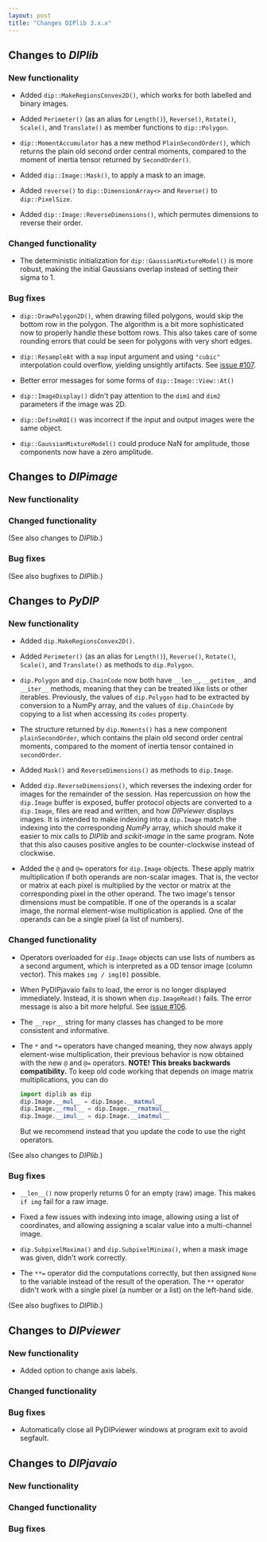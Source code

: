 ```yaml
---
layout: post
title: "Changes DIPlib 3.x.x"
---
```


## Changes to *DIPlib*

### New functionality

- Added `dip::MakeRegionsConvex2D()`, which works for both labelled and binary images.

- Added `Perimeter()` (as an alias for `Length()`), `Reverse()`, `Rotate()`, `Scale()`, and `Translate()`
  as member functions to `dip::Polygon`.

- `dip::MomentAccumulator` has a new method `PlainSecondOrder()`, which returns the plain old second
  order central moments, compared to the moment of inertia tensor returned by `SecondOrder()`.

- Added `dip::Image::Mask()`, to apply a mask to an image.

- Added `reverse()` to `dip::DimensionArray<>` and `Reverse()` to `dip::PixelSize`.

- Added `dip::Image::ReverseDimensions()`, which permutes dimensions to reverse their order.

### Changed functionality

- The deterministic initialization for `dip::GaussianMixtureModel()` is more robust, making the
  initial Gaussians overlap instead of setting their sigma to 1.

### Bug fixes

- `dip::DrawPolygon2D()`, when drawing filled polygons, would skip the bottom row in the polygon. The
  algorithm is a bit more sophisticated now to properly handle these bottom rows. This also takes care
  of some rounding errors that could be seen for polygons with very short edges.

- `dip::ResampleAt` with a `map` input argument and using `"cubic"` interpolation could overflow,
  yielding unsightly artifacts. See [issue #107](https://github.com/DIPlib/diplib/issues/107).

- Better error messages for some forms of `dip::Image::View::At()`

- `dip::ImageDisplay()` didn't pay attention to the `dim1` and `dim2` parameters if the image was 2D.

- `dip::DefineROI()` was incorrect if the input and output images were the same object.

- `dip::GaussianMixtureModel()` could produce NaN for amplitude, those components now have a zero amplitude.




## Changes to *DIPimage*

### New functionality

### Changed functionality

(See also changes to *DIPlib*.)

### Bug fixes

(See also bugfixes to *DIPlib*.)




## Changes to *PyDIP*

### New functionality

- Added `dip.MakeRegionsConvex2D()`.

- Added `Perimeter()` (as an alias for `Length()`), `Reverse()`, `Rotate()`, `Scale()`, and `Translate()`
  as methods to `dip.Polygon`.

- `dip.Polygon` and `dip.ChainCode` now both have `__len__`, `__getitem__` and `__iter__` methods,
  meaning that they can be treated like lists or other iterables. Previously, the values of `dip.Polygon`
  had to be extracted by conversion to a NumPy array, and the values of `dip.ChainCode` by copying to
  a list when accessing its `codes` property.

- The structure returned by `dip.Moments()` has a new component `plainSecondOrder`, which contains
  the plain old second order central moments, compared to the moment of inertia tensor contained
  in `secondOrder`.

- Added `Mask()` and `ReverseDimensions()` as methods to `dip.Image`.

- Added `dip.ReverseDimensions()`, which reverses the indexing order for images for the remainder of the
  session. Has repercussion on how the `dip.Image` buffer is exposed, buffer protocol objects are
  converted to a `dip.Image`, files are read and written, and how *DIPviewer* displays images.
  It is intended to make indexing into a `dip.Image` match the indexing into the corresponding
  *NumPy* array, which should make it easier to mix calls to *DIPlib* and *scikit-image* in the same
  program. Note that this also causes positive angles to be counter-clockwise instead of clockwise.

- Added the `@` and `@=` operators for `dip.Image` objects. These apply matrix multiplication if both
  operands are non-scalar images. That is, the vector or matrix at each pixel is multiplied by the
  vector or matrix at the corresponding pixel in the other operand. The two image's tensor dimensions
  must be compatible. If one of the operands is a scalar image, the normal element-wise multiplication
  is applied. One of the operands can be a single pixel (a list of numbers).

### Changed functionality

- Operators overloaded for `dip.Image` objects can use lists of numbers as a second argument, which
  is interpreted as a 0D tensor image (column vector). This makes `img / img[0]` possible.

- When PyDIPjavaio fails to load, the error is no longer displayed immediately. Instead, it is
  shown when `dip.ImageRead()` fails. The error message is also a bit more helpful.
  See [issue #106](https://github.com/DIPlib/diplib/issues/106).

- The `__repr__` string for many classes has changed to be more consistent and informative.

- The `*` and `*=` operators have changed meaning, they now always apply element-wise multiplication,
    their previous behavior is now obtained with the new `@` and `@=` operators.
    **NOTE! This breaks backwards compatibility.** To keep old code working that depends on image matrix
    multiplications, you can do
    ```python
    import diplib as dip
    dip.Image.__mul__ = dip.Image.__matmul__
    dip.Image.__rmul__ = dip.Image.__rmatmul__
    dip.Image.__imul__ = dip.Image.__imatmul__
    ```
    But we recommend instead that you update the code to use the right operators.

(See also changes to *DIPlib*.)

### Bug fixes

- `__len__()` now properly returns 0 for an empty (raw) image. This makes `if img` fail for a raw image.

- Fixed a few issues with indexing into image, allowing using a list of coordinates, and allowing assigning
  a scalar value into a multi-channel image.

- `dip.SubpixelMaxima()` and `dip.SubpixelMinima()`, when a mask image was given, didn't work correctly.

- The `**=` operator did the computations correctly, but then assigned `None` to the variable instead of the
  result of the operation. The `**` operator didn't work with a single pixel (a number or a list) on the
  left-hand side.

(See also bugfixes to *DIPlib*.)




## Changes to *DIPviewer*

### New functionality

- Added option to change axis labels.

### Changed functionality

### Bug fixes

- Automatically close all PyDIPviewer windows at program exit to avoid segfault.


## Changes to *DIPjavaio*

### New functionality

### Changed functionality

### Bug fixes
